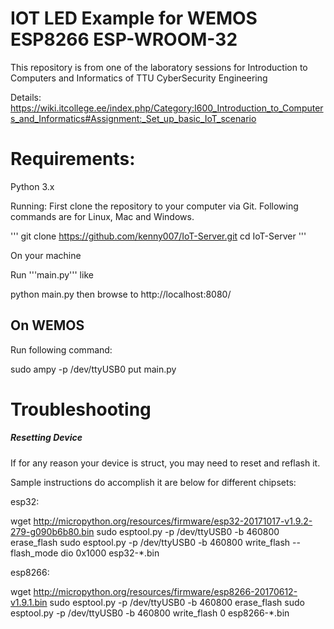 # IOT LED Example for WEMOS ESP8266  ESP-WROOM-32

This repository is from one of the laboratory sessions for Introduction to Computers and Informatics of TTU CyberSecurity Engineering

Details:
https://wiki.itcollege.ee/index.php/Category:I600_Introduction_to_Computers_and_Informatics#Assignment:_Set_up_basic_IoT_scenario

# Requirements:
Python 3.x

Running:
First clone the repository to your computer via Git. Following commands are for Linux, Mac and Windows.

'''
git clone https://github.com/kenny007/IoT-Server.git
cd IoT-Server
'''

On your machine

Run '''main.py''' like

python main.py
then browse to http://localhost:8080/

## On WEMOS

Run following command:

sudo ampy -p /dev/ttyUSB0 put main.py 

# Troubleshooting

##### Resetting Device

If for any reason your device is struct, you may need to reset and reflash it.

Sample instructions do accomplish it are below for different chipsets:

esp32:

wget http://micropython.org/resources/firmware/esp32-20171017-v1.9.2-279-g090b6b80.bin
sudo esptool.py -p /dev/ttyUSB0 -b 460800 erase_flash
sudo esptool.py -p /dev/ttyUSB0 -b 460800 write_flash --flash_mode dio 0x1000 esp32-*.bin

esp8266:

wget http://micropython.org/resources/firmware/esp8266-20170612-v1.9.1.bin
sudo esptool.py -p /dev/ttyUSB0 -b 460800 erase_flash
sudo esptool.py -p /dev/ttyUSB0 -b 460800 write_flash 0 esp8266-*.bin